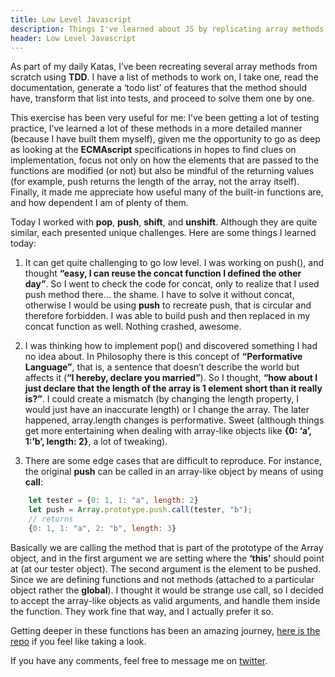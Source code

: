 ```yaml
---
title: Low Level Javascript
description: Things I've learned about JS by replicating array methods.
header: Low Level Javascript
---
```


As part of my daily Katas, I’ve been recreating several array methods from scratch using **TDD**. I have a list of methods to work on, I take one, read the documentation, generate a ‘todo list’ of features that the method should have, transform that list into tests, and proceed to solve them one by one.


This exercise has been very useful for me: I’ve been getting a lot of testing practice, I’ve learned a lot of these methods in a more detailed manner (because I have built them myself), given me the opportunity to go as deep as looking at the **ECMAscript** specifications in hopes to find clues on implementation, focus not only on how the elements that are passed to the functions are modified (or not) but also be mindful of the returning values (for example, push returns the length of the array, not the array itself). Finally, it made me appreciate how useful many of the built-in functions are, and how dependent I am of plenty of them.


Today I worked with **pop**, **push**, **shift**, and **unshift**. Although they are quite similar, each presented unique challenges. Here are some things I learned today:


1. It can get quite challenging to go low level. I was working on push(), and thought __“easy, I can reuse the **concat** function I defined the other day”__. So I went to check the code for concat, only to realize that I used push method there… the shame. I have to solve it without concat, otherwise I would be using **push** to recreate push, that is circular and therefore forbidden. I was able to build push and then replaced in my concat function as well. Nothing crashed, awesome.


2. I was thinking how to implement pop() and discovered something I had no idea about. In Philosophy there is this concept of **“Performative Language”**, that is, a sentence that doesn’t describe the world but affects it (__“I hereby, declare you married”__). So I thought, __“how about I just declare that the length of the array is 1 element short than it really is?”__. I could create a mismatch (by changing the length property, I would just have an inaccurate length) or I change the array. The later happened, array.length changes is performative. Sweet (although things get more entertaining when dealing with array-like objects like **{0: ‘a’, 1:’b’, length: 2}**, a lot of tweaking).


3. There are some edge cases that are difficult to reproduce. For instance, the original **push** can be called in an array-like object by means of using **call**:
```javascript
    let tester = {0: 1, 1: "a", length: 2}
    let push = Array.prototype.push.call(tester, "b");
    // returns
    {0: 1, 1: "a", 2: "b", length: 3}
```    
Basically we are calling the method that is part of the prototype of the Array object, and in the first argument we are setting where the **‘this’** should point at (at our tester object). The second argument is the element to be pushed.
Since we are defining functions and not methods (attached to a particular object rather the **global**). I thought it would be strange use call, so I decided to accept the array-like objects as valid arguments, and handle them inside the function. They work fine that way, and I actually prefer it so.
 

Getting deeper in these functions has been an amazing journey, [here is the repo](https://github.com/Ceheiss/testing-tests) if you feel like taking a look.


If you have any comments, feel free to message me on [twitter](https://twitter.com/Cristobalheiss).
